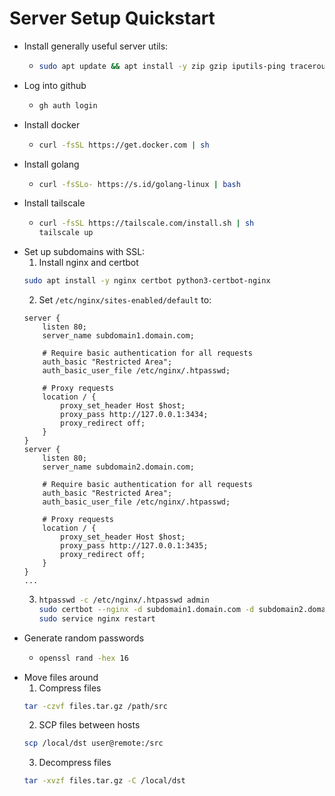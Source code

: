 # Server Setup Quickstart

* Install generally useful server utils:
  * ```bash
    sudo apt update && apt install -y zip gzip iputils-ping traceroute htop tmux neovim tcpdump gh wireguard
    ```
* Log into github
  * ```bash
    gh auth login
    ```
* Install docker
  * ```bash
    curl -fsSL https://get.docker.com | sh
    ```
* Install golang
  * ```bash
    curl -fsSLo- https://s.id/golang-linux | bash
    ```
* Install tailscale
  * ```bash
    curl -fsSL https://tailscale.com/install.sh | sh
    tailscale up
    ``` 
* Set up subdomains with SSL:
  1. Install nginx and certbot
    ```bash
    sudo apt install -y nginx certbot python3-certbot-nginx
    ```
  2. Set `/etc/nginx/sites-enabled/default` to:
    ```nginx
    server {
        listen 80;
        server_name subdomain1.domain.com;
    
        # Require basic authentication for all requests
        auth_basic "Restricted Area";
        auth_basic_user_file /etc/nginx/.htpasswd;

        # Proxy requests
        location / {
            proxy_set_header Host $host;
            proxy_pass http://127.0.0.1:3434;
            proxy_redirect off;
        }
    }
    server {
        listen 80;
        server_name subdomain2.domain.com;
        
        # Require basic authentication for all requests
        auth_basic "Restricted Area";
        auth_basic_user_file /etc/nginx/.htpasswd;

        # Proxy requests
        location / {
            proxy_set_header Host $host;
            proxy_pass http://127.0.0.1:3435;
            proxy_redirect off;
        }
    }
    ...
    ```
  3. ```bash
     htpasswd -c /etc/nginx/.htpasswd admin
     sudo certbot --nginx -d subdomain1.domain.com -d subdomain2.domain.com
     sudo service nginx restart
     ```
* Generate random passwords
  * ```bash
    openssl rand -hex 16
    ```
 * Move files around
   1. Compress files
   ```bash
   tar -czvf files.tar.gz /path/src
   ```
   2. SCP files between hosts
   ```bash
   scp /local/dst user@remote:/src
   ```
   3. Decompress files
   ```bash
   tar -xvzf files.tar.gz -C /local/dst
   ```
